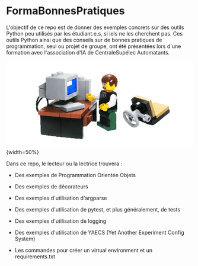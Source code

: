 # FormaBonnesPratiques

L'objectif de ce repo est de donner des exemples concrets sur des outils Python peu utilisés par les étudiant.e.s, si iels ne les cherchent pas. Ces outils Python ainsi que des conseils sur de bonnes pratiques de programmation, seul ou projet de groupe, ont été présentées lors d'une formation avec l'association d'IA de CentraleSupélec Automatants.

![legoImage](images/imageCom.png){width=50%}

Dans ce repo, le lecteur ou la lectrice trouvera :

- Des exemples de Programmation Orientée Objets

- Des exemples de décorateurs

- Des exemples d'utilisation d'argparse

- Des exemples d'utilisation de pytest, et plus généralement, de tests

- Des exemples d'utilisation de logging

- Des exemples d'utilisation de YAECS (Yet Another Experiment Config System) 

- Les commandes pour créer un virtual environment et un requirements.txt
